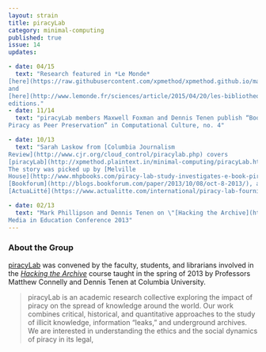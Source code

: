 ```yaml
---
layout: strain
title: piracyLab
category: minimal-computing
published: true
issue: 14
updates:

- date: 04/15
  text: "Research featured in *Le Monde*
[here](https://raw.githubusercontent.com/xpmethod/xpmethod.github.io/master/public/lemonde1.png)
and
[here](http://www.lemonde.fr/sciences/article/2015/04/20/les-bibliotheques-clandestines-de-l-edition-scientifique_4619506_1650684.html)
editions."
- date: 11/14
  text: "piracyLab members Maxwell Foxman and Dennis Tenen publish “Book
Piracy as Peer Preservation” in Computational Culture, no. 4"

- date: 10/13
  text: "Sarah Laskow from [Columbia Journalism
Review](http://www.cjr.org/cloud_control/piracylab.php) covers
[piracyLab](http://xpmethod.plaintext.in/minimal-computing/piracyLab.html).
The story was picked up by [Melville
House](http://www.mhpbooks.com/piracy-lab-study-investigates-e-book-piracy/),
[Bookforum](http://blogs.bookforum.com/paper/2013/10/08/oct-8-2013/), and
[ActuaLitté](https://www.actualitte.com/international/piracy-lab-fournit-son-eclairage-sur-le-piratage-de-contenus-universitaires-45495.htm)."

- date: 02/13
  text: "Mark Phillipson and Dennis Tenen on \"[Hacking the Archive](http://ccnmtl.columbia.edu/nme2013/sessions.html)\" at New
Media in Education Conference 2013"
---
```


### About the Group

[piracyLab](http://piracylab.org/) was convened by the faculty, students, and
librarians involved in the [*Hacking the
Archive*](https://docs.google.com/document/d/1c_Gts-FzjsdnOLcIMugq4B61uMGjiFOEzJ7ecEENSbo/edit?usp=sharing)
course taught in the spring of 2013 by Professors Matthew Connelly and Dennis
Tenen at Columbia University.

> piracyLab is an academic research collective exploring the impact of piracy
on the spread of knowledge around the world. Our work combines critical,
historical, and quantitative approaches to the study of illicit knowledge,
information “leaks,” and underground archives. We are interested in
understanding the ethics and the social dynamics of piracy in its legal,
